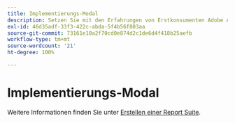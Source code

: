 ```yaml
---
title: Implementierungs-Modal
description: Setzen Sie mit den Erfahrungen von Erstkonsumenten Adobe Analytics-Implementierungen um.
exl-id: 46d35adf-33f3-422c-abda-5f4b56f803aa
source-git-commit: 73161e10a2f70cd0e874d2c1de6d4f418b25aefb
workflow-type: tm+mt
source-wordcount: '21'
ht-degree: 100%

---
```


# Implementierungs-Modal

Weitere Informationen finden Sie unter [Erstellen einer Report Suite](/help/admin/c-manage-report-suites/c-new-report-suite/t-create-a-report-suite.md).


